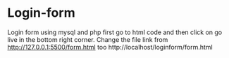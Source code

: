 # Login-form
Login form using mysql and php
first go to html code and then click on  go live in the bottom right corner.
 Change the file link from 
 http://127.0.0.1:5500/form.html too
 http://localhost/loginform/form.html
